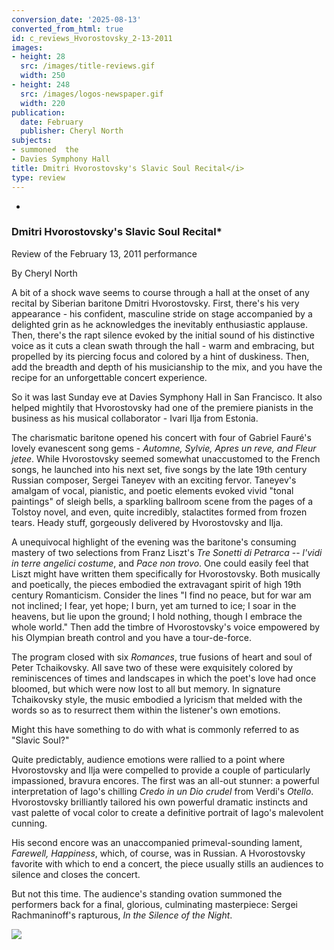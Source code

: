 ```yaml
---
conversion_date: '2025-08-13'
converted_from_html: true
id: c_reviews_Hvorostovsky_2-13-2011
images:
- height: 28
  src: /images/title-reviews.gif
  width: 250
- height: 248
  src: /images/logos-newspaper.gif
  width: 220
publication:
  date: February
  publisher: Cheryl North
subjects:
- summoned  the
- Davies Symphony Hall
title: Dmitri Hvorostovsky's Slavic Soul Recital</i>
type: review
---
```


*

### Dmitri Hvorostovsky's Slavic Soul Recital*

Review of the February 13, 2011 performance

By Cheryl North

 A bit of a shock wave seems to course through a hall at the onset of any recital by Siberian baritone Dmitri Hvorostovsky. First, there's his very appearance - his confident, masculine stride on stage accompanied by a delighted grin as he acknowledges the inevitably enthusiastic applause. Then, there's the rapt silence evoked by the initial sound of his distinctive voice as it cuts a clean swath through the hall - warm and embracing, but propelled by its piercing focus and colored by a hint of duskiness. Then, add the breadth and depth of his musicianship to the mix, and you have the recipe for an unforgettable concert experience.

 So it was last Sunday eve at Davies Symphony Hall in San Francisco. It also helped mightily that Hvorostovsky had one of the premiere pianists in the business as his musical collaborator - Ivari Ilja from Estonia.

 The charismatic baritone opened his concert with four of Gabriel Fauré's lovely evanescent song gems - *Automne, Sylvie, Apres un reve, and Fleur jetee*. While Hvorostovsky seemed somewhat unaccustomed to the French songs, he launched into his next set, five songs by the late 19th century Russian composer, Sergei Taneyev with an exciting fervor. Taneyev's amalgam of vocal, pianistic, and poetic elements evoked vivid "tonal paintings" of sleigh bells, a sparkling ballroom scene from the pages of a Tolstoy novel, and even, quite incredibly, stalactites formed from frozen tears. Heady stuff, gorgeously delivered by Hvorostovsky and Ilja.

 A unequivocal highlight of the evening was the baritone's consuming mastery of two selections from Franz Liszt's *Tre Sonetti di Petrarca* -- *l'vidi in terre angelici costume*, and *Pace non trovo*. One could easily feel that Liszt might have written them specifically for Hvorostovsky. Both musically and poetically, the pieces embodied the extravagant spirit of high 19th century Romanticism. Consider the lines "I find no peace, but for war am not inclined; I fear, yet hope; I burn, yet am turned to ice; I soar in the heavens, but lie upon the ground; I hold nothing, though I embrace the whole world." Then add the timbre of Hvorostovsky's voice empowered by his Olympian breath control and you have a tour-de-force.

 The program closed with six *Romances*, true fusions of heart and soul of Peter Tchaikovsky. All save two of these were exquisitely colored by reminiscences of times and landscapes in which the poet's love had once bloomed, but which were now lost to all but memory. In signature Tchaikovsky style, the music embodied a lyricism that melded with the words so as to resurrect them within the listener's own emotions.

 Might this have something to do with what is commonly referred to as "Slavic Soul?"

 Quite predictably, audience emotions were rallied to a point where Hvorostovsky and Ilja were compelled to provide a couple of particularly impassioned, bravura encores. The first was an all-out stunner: a powerful interpretation of Iago's chilling *Credo in un Dio crudel* from Verdi's *Otello*. Hvorostovsky brilliantly tailored his own powerful dramatic instincts and vast palette of vocal color to create a definitive portrait of Iago's malevolent cunning.

 His second encore was an unaccompanied primeval-sounding lament, *Farewell, Happiness*, which, of course, was in Russian. A Hvorostovsky favorite with which to end a concert, the piece usually stills an audiences to silence and closes the concert.

 But not this time. The audience's standing ovation summoned the performers back for a final, glorious, culminating masterpiece: Sergei Rachmaninoff's rapturous, *In the Silence of the Night*.

![](/images/logos-newspaper.gif)

